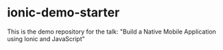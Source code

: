 # ionic-demo-starter
This is the demo repository for the talk: "Build a Native Mobile Application using Ionic and JavaScript"
